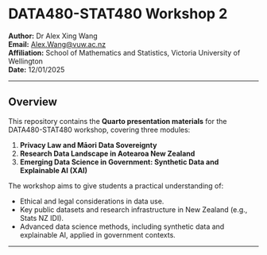 # DATA480-STAT480 Workshop 2

**Author:** Dr Alex Xing Wang  
**Email:** Alex.Wang@vuw.ac.nz  
**Affiliation:** School of Mathematics and Statistics, Victoria University of Wellington  
**Date:** 12/01/2025  

---

## Overview

This repository contains the **Quarto presentation materials** for the DATA480-STAT480 workshop, covering three modules:

1. **Privacy Law and Māori Data Sovereignty**  
2. **Research Data Landscape in Aotearoa New Zealand**  
3. **Emerging Data Science in Government: Synthetic Data and Explainable AI (XAI)**  

The workshop aims to give students a practical understanding of:

- Ethical and legal considerations in data use.  
- Key public datasets and research infrastructure in New Zealand (e.g., Stats NZ IDI).  
- Advanced data science methods, including synthetic data and explainable AI, applied in government contexts.

---